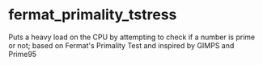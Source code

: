 # fermat_primality_tstress
Puts a heavy load on the CPU by attempting to check if a number is prime or not; based on Fermat's Primality Test and inspired by GIMPS and Prime95
